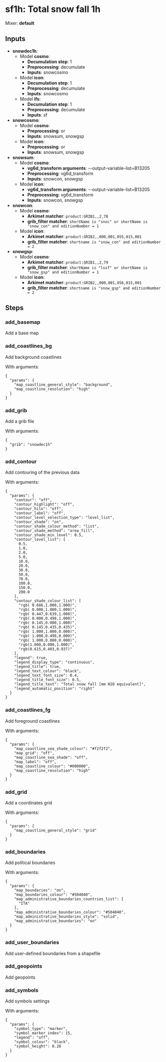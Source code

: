 # sf1h: Total snow fall 1h

Mixer: **default**

## Inputs

* **snowdec1h**:
    * Model **cosmo**:
        * **Decumulation step**: 1
        * **Preprocessing**: decumulate
        * **Inputs**: snowcosmo
    * Model **icon**:
        * **Decumulation step**: 1
        * **Preprocessing**: decumulate
        * **Inputs**: snowcosmo
    * Model **ifs**:
        * **Decumulation step**: 1
        * **Preprocessing**: decumulate
        * **Inputs**: sf
* **snowcosmo**:
    * Model **cosmo**:
        * **Preprocessing**: or
        * **Inputs**: snowsum, snowgsp
    * Model **icon**:
        * **Preprocessing**: or
        * **Inputs**: snowsum, snowgsp
* **snowsum**:
    * Model **cosmo**:
        * **vg6d_transform arguments**: --output-variable-list=B13205
        * **Preprocessing**: vg6d_transform
        * **Inputs**: snowcon, snowgsp
    * Model **icon**:
        * **vg6d_transform arguments**: --output-variable-list=B13205
        * **Preprocessing**: vg6d_transform
        * **Inputs**: snowcon, snowgsp
* **snowcon**:
    * Model **cosmo**:
        * **Arkimet matcher**: `product:GRIB1,,2,78`
        * **grib_filter matcher**: `shortName is "snoc" or shortName is "snow_con" and editionNumber = 1`
    * Model **icon**:
        * **Arkimet matcher**: `product:GRIB2,,000,001,055,015,001`
        * **grib_filter matcher**: `shortname is "snow_con" and editionNumber = 2`
* **snowgsp**:
    * Model **cosmo**:
        * **Arkimet matcher**: `product:GRIB1,,2,79`
        * **grib_filter matcher**: `shortName is "lssf" or shortName is "snow_gsp" and editionNumber = 1`
    * Model **icon**:
        * **Arkimet matcher**: `product:GRIB2,,000,001,056,015,001`
        * **grib_filter matcher**: `shortname is "snow_gsp" and editionNumber = 2`

## Steps

### add_basemap

Add a base map


### add_coastlines_bg

Add background coastlines

With arguments:
```
{
  "params": {
    "map_coastline_general_style": "background",
    "map_coastline_resolution": "high"
  }
}
```

### add_grib

Add a grib file

With arguments:
```
{
  "grib": "snowdec1h"
}
```

### add_contour

Add contouring of the previous data

With arguments:
```
{
  "params": {
    "contour": "off",
    "contour_highlight": "off",
    "contour_hilo": "off",
    "contour_label": "off",
    "contour_level_selection_type": "level_list",
    "contour_shade": "on",
    "contour_shade_colour_method": "list",
    "contour_shade_method": "area_fill",
    "contour_shade_min_level": 0.5,
    "contour_level_list": [
      0.5,
      1.0,
      2.0,
      5.0,
      10.0,
      20.0,
      30.0,
      50.0,
      70.0,
      100.0,
      150.0,
      200.0
    ],
    "contour_shade_colour_list": [
      "rgb( 0.686,1.000,1.000)",
      "rgb( 0.000,1.000,1.000)",
      "rgb( 0.447,0.639,1.000)",
      "rgb( 0.000,0.498,1.000)",
      "rgb( 0.145,0.000,1.000)",
      "rgb( 0.145,0.435,0.435)",
      "rgb( 1.000,1.000,0.000)",
      "rgb( 1.000,0.498,0.000)",
      "rgb( 1.000,0.000,0.000)",
      "rgb(1.000,0.000,1.000)",
      "rgb(0.615,0.403,0.937)"
    ],
    "legend": true,
    "legend_display_type": "continuous",
    "legend_title": true,
    "legend_text_colour": "black",
    "legend_text_font_size": 0.4,
    "legend_title_font_size": 0.5,
    "legend_title_text": "Total snow fall [mm H2O equivalent]",
    "legend_automatic_position": "right"
  }
}
```

### add_coastlines_fg

Add foreground coastlines

With arguments:
```
{
  "params": {
    "map_coastline_sea_shade_colour": "#f2f2f2",
    "map_grid": "off",
    "map_coastline_sea_shade": "off",
    "map_label": "off",
    "map_coastline_colour": "#000000",
    "map_coastline_resolution": "high"
  }
}
```

### add_grid

Add a coordinates grid

With arguments:
```
{
  "params": {
    "map_coastline_general_style": "grid"
  }
}
```

### add_boundaries

Add political boundaries

With arguments:
```
{
  "params": {
    "map_boundaries": "on",
    "map_boundaries_colour": "#504040",
    "map_administrative_boundaries_countries_list": [
      "ITA"
    ],
    "map_administrative_boundaries_colour": "#504040",
    "map_administrative_boundaries_style": "solid",
    "map_administrative_boundaries": "on"
  }
}
```

### add_user_boundaries

Add user-defined boundaries from a shapefile


### add_geopoints

Add geopoints


### add_symbols

Add symbols settings

With arguments:
```
{
  "params": {
    "symbol_type": "marker",
    "symbol_marker_index": 15,
    "legend": "off",
    "symbol_colour": "black",
    "symbol_height": 0.28
  }
}
```

